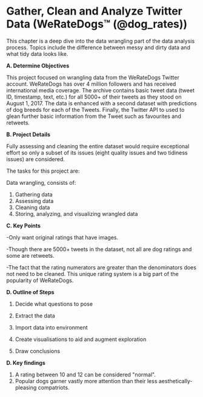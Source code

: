 
# Gather, Clean and Analyze Twitter Data (WeRateDogs™ (@dog_rates))

This chapter is a deep dive into the data wrangling part of the data analysis process. Topics include the difference between messy and dirty data and what tidy data looks like.

 **A. Determine Objectives**

This project focused on wrangling data from the WeRateDogs Twitter account. WeRateDogs has over 4 million followers and has received international media coverage. 
The archive contains basic tweet data (tweet ID, timestamp, text, etc.) for all 5000+ of their tweets as they stood on August 1, 2017. The data is enhanced with a second dataset with predictions of dog breeds for each of the Tweets. Finally, the Twitter API to used to glean further basic information from the Tweet such as favourites and retweets. 

**B. Project Details**

Fully assessing and cleaning the entire dataset would require exceptional effort so only a subset of its issues (eight quality issues and two tidiness issues) are considered.


The tasks for this project are:


Data wrangling, consists of:
1. Gathering data
2. Assessing data
3. Cleaning data
4. Storing, analyzing, and visualizing wrangled data

**C. Key Points**

-Only want original ratings that have images. 

-Though there are 5000+ tweets in the dataset, not all are dog ratings and some are retweets.

-The fact that the rating numerators are greater than the denominators does not need to be cleaned. This unique rating system is a big part of the popularity of WeRateDogs.

**D. Outline of Steps** 

1. Decide what questions to pose

2. Extract the data  

3. Import data into environment  

4. Create visualisations to aid and augment exploration 

5. Draw conclusions


**D. Key findings** 
1. A rating between 10 and 12 can be considered "normal".
2. Popular dogs garner vastly more attention than their less aesthetically-pleasing compatriots.
